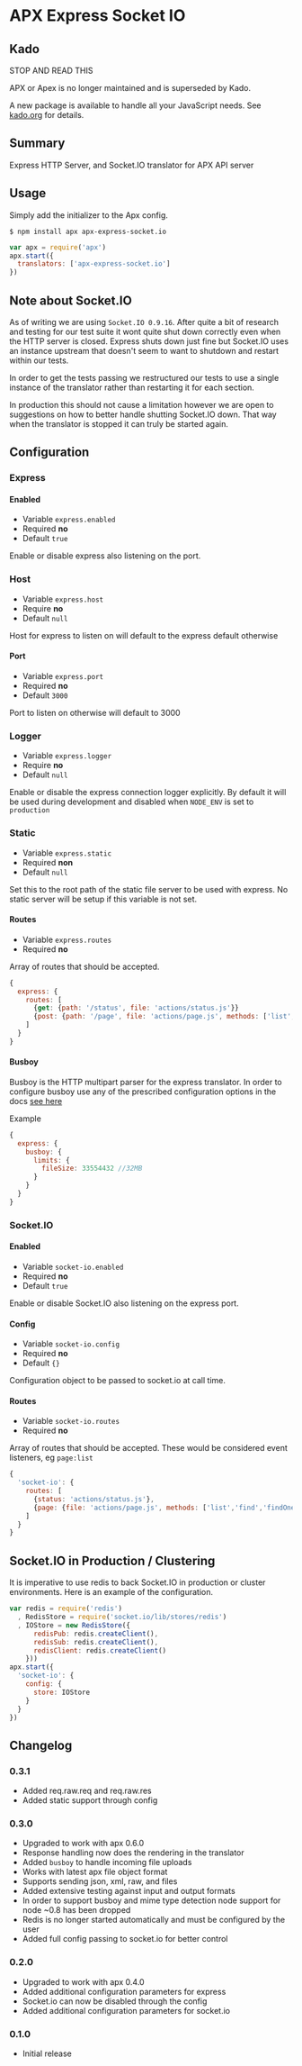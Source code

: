 APX Express Socket IO
============

## Kado

STOP AND READ THIS

APX or Apex is no longer maintained and is superseded by Kado.

A new package is available to handle all your JavaScript needs.
See [kado.org](https://kado.org) for details.

## Summary

Express HTTP Server, and Socket.IO translator for APX API server

## Usage

Simply add the initializer to the Apx config.

```
$ npm install apx apx-express-socket.io
```

```js
var apx = require('apx')
apx.start({
  translators: ['apx-express-socket.io']
})
```

## Note about Socket.IO

As of writing we are using `Socket.IO 0.9.16`. After quite a bit of research and testing for our test
suite it wont quite shut down correctly even when the HTTP server is closed. Express shuts down just fine
but Socket.IO uses an instance upstream that doesn't seem to want to shutdown and restart within our tests.

In order to get the tests passing we restructured our tests to use a single instance of the translator rather than
restarting it for each section.

In production this should not cause a limitation however we are open to suggestions on how to better handle shutting
Socket.IO down. That way when the translator is stopped it can truly be started again.

## Configuration

### Express

#### Enabled
* Variable `express.enabled`
* Required **no**
* Default `true`

Enable or disable express also listening on the port.

### Host
* Variable `express.host`
* Require **no**
* Default `null`

Host for express to listen on will default to the express default otherwise

#### Port
* Variable `express.port`
* Required **no**
* Default `3000`

Port to listen on otherwise will default to 3000

### Logger
* Variable `express.logger`
* Require **no**
* Default `null`

Enable or disable the express connection logger explicitly. By default it will
be used during development and disabled when `NODE_ENV` is set to `production`

### Static
* Variable `express.static`
* Required **non**
* Default `null`

Set this to the root path of the static file server to be used with express. No static server will
be setup if this variable is not set.

#### Routes
* Variable `express.routes`
* Required **no**

Array of routes that should be accepted.

```js
{
  express: {
    routes: [
      {get: {path: '/status', file: 'actions/status.js'}}
      {post: {path: '/page', file: 'actions/page.js', methods: ['list','find','findOne','save','remove']}}
    ]
  }
}
```

#### Busboy

Busboy is the HTTP multipart parser for the express translator. In order to configure busboy
use any of the prescribed configuration options in the docs [see here](https://github.com/mscdex/busboy#busboy-methods)

Example
```js
{
  express: {
    busboy: {
      limits: {
        fileSize: 33554432 //32MB
      }
    }
  }
}
```

### Socket.IO

#### Enabled
* Variable `socket-io.enabled`
* Required **no**
* Default `true`

Enable or disable Socket.IO also listening on the express port.

#### Config
* Variable `socket-io.config`
* Required **no**
* Default `{}`

Configuration object to be passed to socket.io at call time.

#### Routes
* Variable `socket-io.routes`
* Required **no**

Array of routes that should be accepted. These would be considered event listeners, eg `page:list`

```js
{
  'socket-io': {
    routes: [
      {status: 'actions/status.js'},
      {page: {file: 'actions/page.js', methods: ['list','find','findOne','save','remove']}}
    ]
  }
}
```

## Socket.IO in Production / Clustering

It is imperative to use redis to back Socket.IO in production or cluster environments. Here is an example of the
configuration.

```js
var redis = require('redis')
  , RedisStore = require('socket.io/lib/stores/redis')
  , IOStore = new RedisStore({
      redisPub: redis.createClient(),
      redisSub: redis.createClient(),
      redisClient: redis.createClient()
    }))
apx.start({
  'socket-io': {
    config: {
      store: IOStore
    }
  }
})
```

## Changelog

### 0.3.1
* Added req.raw.req and req.raw.res
* Added static support through config

### 0.3.0
* Upgraded to work with apx 0.6.0
* Response handling now does the rendering in the translator
* Added `busboy` to handle incoming file uploads
* Works with latest apx file object format
* Supports sending json, xml, raw, and files
* Added extensive testing against input and output formats
* In order to support busboy and mime type detection node support for node ~0.8 has been dropped
* Redis is no longer started automatically and must be configured by the user
* Added full config passing to socket.io for better control

### 0.2.0
* Upgraded to work with apx 0.4.0
* Added additional configuration parameters for express
* Socket.io can now be disabled through the config
* Added additional configuration parameters for socket.io

### 0.1.0
* Initial release
